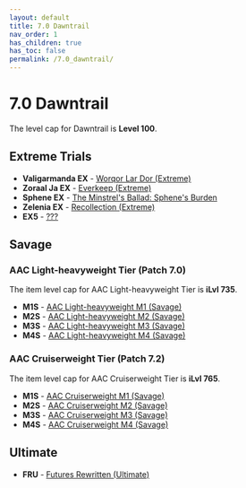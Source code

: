```yaml
---
layout: default
title: 7.0 Dawntrail
nav_order: 1
has_children: true
has_toc: false
permalink: /7.0_dawntrail/
---
```


# 7.0 Dawntrail

The level cap for Dawntrail is **Level 100**.

## Extreme Trials

- **Valigarmanda EX** - [Worqor Lar Dor (Extreme)]({{site.baseurl}}/7.0_dawntrail/extreme_trials/valigarmanda)
- **Zoraal Ja EX** - [Everkeep (Extreme)]({{site.baseurl}}/7.0_dawntrail/extreme_trials/zoraal_ja)
- **Sphene EX** - [The Minstrel's Ballad: Sphene's Burden]({{site.baseurl}}/7.0_dawntrail/extreme_trials/sphene)
- **Zelenia EX** - [Recollection (Extreme)]({{site.baseurl}}/7.0_dawntrail/extreme_trials/zelenia)
- **EX5** - [???]({{site.baseurl}}/7.0_dawntrail/extreme_trials/ex5)

## Savage

### AAC Light-heavyweight Tier (Patch 7.0)

The item level cap for AAC Light-heavyweight Tier is **iLvl 735**.

- **M1S** - [AAC Light-heavyweight M1 (Savage)]({{site.baseurl}}/7.0_dawntrail/savage_raids/m1s)
- **M2S** - [AAC Light-heavyweight M2 (Savage)]({{site.baseurl}}/7.0_dawntrail/savage_raids/m2s)
- **M3S** - [AAC Light-heavyweight M3 (Savage)]({{site.baseurl}}/7.0_dawntrail/savage_raids/m3s)
- **M4S** - [AAC Light-heavyweight M4 (Savage)]({{site.baseurl}}/7.0_dawntrail/savage_raids/m4s)

### AAC Cruiserweight Tier (Patch 7.2)

The item level cap for AAC Cruiserweight Tier is **iLvl 765**.

- **M1S** - [AAC Cruiserweight M1 (Savage)]({{site.baseurl}}/7.0_dawntrail/savage_raids/m5s)
- **M2S** - [AAC Cruiserweight M2 (Savage)]({{site.baseurl}}/7.0_dawntrail/savage_raids/m6s)
- **M3S** - [AAC Cruiserweight M3 (Savage)]({{site.baseurl}}/7.0_dawntrail/savage_raids/m7s)
- **M4S** - [AAC Cruiserweight M4 (Savage)]({{site.baseurl}}/7.0_dawntrail/savage_raids/m8s)

## Ultimate

- **FRU** - [Futures Rewritten (Ultimate)]({{site.baseurl}}/ultimates/fru)